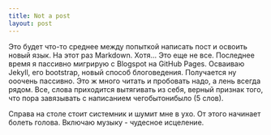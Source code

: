 ```yaml
---
title: Not a post
layout: post
---
```


Это будет что-то среднее между попыткой написать пост и освоить новый язык.
На этот раз Markdown. Хотя... Это еще не все. Последнее время я пассивно мигрирую с Blogspot на GitHub Pages. Осваиваю Jekyll, его bootstrap, новый способ блоговедения. Получается ну ооочень пассивно. Это ж много читать и пробовать надо, а лень всегда рядом. Все, слова приходится вытягивать из себя, верный признак того, что пора завязывать с написанием чегобытонибыло (5 слов).

Справа на столе стоит системник и шумит мне в ухо. От этого начинает болеть голова. Включаю музыку - чудесное исцеление.